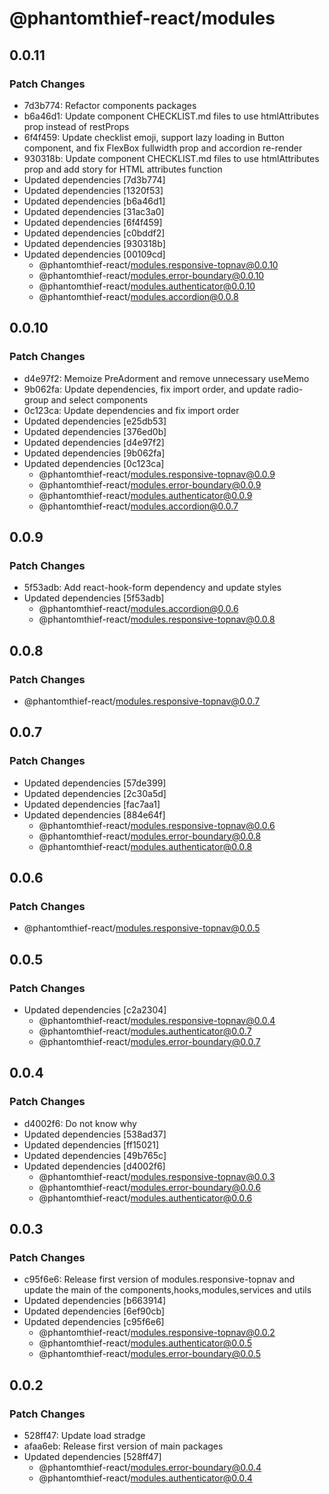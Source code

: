 # @phantomthief-react/modules

## 0.0.11

### Patch Changes

- 7d3b774: Refactor components packages
- b6a46d1: Update component CHECKLIST.md files to use htmlAttributes prop instead of restProps
- 6f4f459: Update checklist emoji, support lazy loading in Button component, and fix FlexBox fullwidth prop and accordion re-render
- 930318b: Update component CHECKLIST.md files to use htmlAttributes prop and add story for HTML attributes function
- Updated dependencies [7d3b774]
- Updated dependencies [1320f53]
- Updated dependencies [b6a46d1]
- Updated dependencies [31ac3a0]
- Updated dependencies [6f4f459]
- Updated dependencies [c0bddf2]
- Updated dependencies [930318b]
- Updated dependencies [00109cd]
  - @phantomthief-react/modules.responsive-topnav@0.0.10
  - @phantomthief-react/modules.error-boundary@0.0.10
  - @phantomthief-react/modules.authenticator@0.0.10
  - @phantomthief-react/modules.accordion@0.0.8

## 0.0.10

### Patch Changes

- d4e97f2: Memoize PreAdorment and remove unnecessary useMemo
- 9b062fa: Update dependencies, fix import order, and update radio-group and select components
- 0c123ca: Update dependencies and fix import order
- Updated dependencies [e25db53]
- Updated dependencies [376ed0b]
- Updated dependencies [d4e97f2]
- Updated dependencies [9b062fa]
- Updated dependencies [0c123ca]
  - @phantomthief-react/modules.responsive-topnav@0.0.9
  - @phantomthief-react/modules.error-boundary@0.0.9
  - @phantomthief-react/modules.authenticator@0.0.9
  - @phantomthief-react/modules.accordion@0.0.7

## 0.0.9

### Patch Changes

- 5f53adb: Add react-hook-form dependency and update styles
- Updated dependencies [5f53adb]
  - @phantomthief-react/modules.accordion@0.0.6
  - @phantomthief-react/modules.responsive-topnav@0.0.8

## 0.0.8

### Patch Changes

- @phantomthief-react/modules.responsive-topnav@0.0.7

## 0.0.7

### Patch Changes

- Updated dependencies [57de399]
- Updated dependencies [2c30a5d]
- Updated dependencies [fac7aa1]
- Updated dependencies [884e64f]
  - @phantomthief-react/modules.responsive-topnav@0.0.6
  - @phantomthief-react/modules.error-boundary@0.0.8
  - @phantomthief-react/modules.authenticator@0.0.8

## 0.0.6

### Patch Changes

- @phantomthief-react/modules.responsive-topnav@0.0.5

## 0.0.5

### Patch Changes

- Updated dependencies [c2a2304]
  - @phantomthief-react/modules.responsive-topnav@0.0.4
  - @phantomthief-react/modules.authenticator@0.0.7
  - @phantomthief-react/modules.error-boundary@0.0.7

## 0.0.4

### Patch Changes

- d4002f6: Do not know why
- Updated dependencies [538ad37]
- Updated dependencies [ff15021]
- Updated dependencies [49b765c]
- Updated dependencies [d4002f6]
  - @phantomthief-react/modules.responsive-topnav@0.0.3
  - @phantomthief-react/modules.error-boundary@0.0.6
  - @phantomthief-react/modules.authenticator@0.0.6

## 0.0.3

### Patch Changes

- c95f6e6: Release first version of modules.responsive-topnav and update the main of the components,hooks,modules,services and utils
- Updated dependencies [b663914]
- Updated dependencies [6ef90cb]
- Updated dependencies [c95f6e6]
  - @phantomthief-react/modules.responsive-topnav@0.0.2
  - @phantomthief-react/modules.authenticator@0.0.5
  - @phantomthief-react/modules.error-boundary@0.0.5

## 0.0.2

### Patch Changes

- 528ff47: Update load stradge
- afaa6eb: Release first version of main packages
- Updated dependencies [528ff47]
  - @phantomthief-react/modules.error-boundary@0.0.4
  - @phantomthief-react/modules.authenticator@0.0.4
